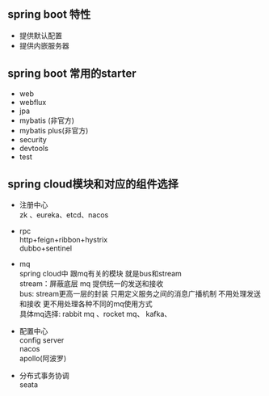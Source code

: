 ## spring boot 特性
* 提供默认配置
* 提供内嵌服务器

## spring boot 常用的starter 
* web
* webflux
* jpa
* mybatis (非官方)
* mybatis plus(非官方) 
* security
* devtools
* test 


## spring cloud模块和对应的组件选择 
* 注册中心  
    zk 、eureka、etcd、nacos  
  
* rpc   
    http+feign+ribbon+hystrix  
    dubbo+sentinel   
  
* mq   
    spring cloud中 跟mq有关的模块 就是bus和stream   
    stream：屏蔽底层 mq  提供统一的发送和接收   
    bus: stream更高一层的封装 只用定义服务之间的消息广播机制  不用处理发送和接收 更不用处理各种不同的mq使用方式   
    具体mq选择: rabbit mq 、rocket mq、 kafka、    
    
* 配置中心    
    config server   
    nacos    
    apollo(阿波罗)  
  
* 分布式事务协调  
    seata   
  
